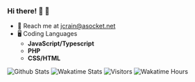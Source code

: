 ### Hi there! 🤠 👋

- 📧 Reach me at jcrain@asocket.net
- 🖥️ Coding Languages
  - **JavaScript/Typescript**
  - **PHP**
  - **CSS/HTML**

<img alt="Github Stats" src="https://github-readme-stats.vercel.app/api?username=DrPepperG&theme=dark&count_private=true&show_icons=true&include_all_commits=true"/>
<img alt="Wakatime Stats" src="https://github-readme-stats.vercel.app/api/wakatime?username=DrPepperG&theme=dark"/>
<img alt="Visitors" src="https://visitor-badge.laobi.icu/badge?page_id=DrPepperG"/>
<img alt="Wakatime Hours" src="https://wakatime.com/badge/user/f107cfd9-e48c-468a-83e0-6f62945840a3.svg"/>
